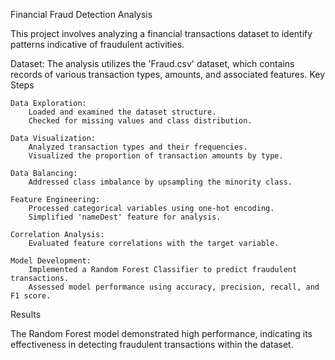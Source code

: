 Financial Fraud Detection Analysis

This project involves analyzing a financial transactions dataset to identify patterns indicative of fraudulent activities.

Dataset:
The analysis utilizes the 'Fraud.csv' dataset, which contains records of various transaction types, amounts, and associated features.
Key Steps

    Data Exploration:
        Loaded and examined the dataset structure.
        Checked for missing values and class distribution.

    Data Visualization:
        Analyzed transaction types and their frequencies.
        Visualized the proportion of transaction amounts by type.

    Data Balancing:
        Addressed class imbalance by upsampling the minority class.

    Feature Engineering:
        Processed categorical variables using one-hot encoding.
        Simplified 'nameDest' feature for analysis.

    Correlation Analysis:
        Evaluated feature correlations with the target variable.

    Model Development:
        Implemented a Random Forest Classifier to predict fraudulent transactions.
        Assessed model performance using accuracy, precision, recall, and F1 score.

Results

The Random Forest model demonstrated high performance, indicating its effectiveness in detecting fraudulent transactions within the dataset.